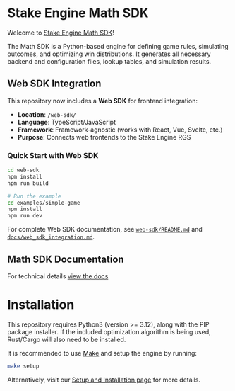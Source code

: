 # Stake Engine Math SDK

Welcome to [Stake Engine Math SDK](https://engine.stake.com/)!

The Math SDK is a Python-based engine for defining game rules, simulating outcomes, and optimizing win distributions. It generates all necessary backend and configuration files, lookup tables, and simulation results.

## Web SDK Integration

This repository now includes a **Web SDK** for frontend integration:

- **Location**: `/web-sdk/`
- **Language**: TypeScript/JavaScript
- **Framework**: Framework-agnostic (works with React, Vue, Svelte, etc.)
- **Purpose**: Connects web frontends to the Stake Engine RGS

### Quick Start with Web SDK

```bash
cd web-sdk
npm install
npm run build

# Run the example
cd examples/simple-game
npm install
npm run dev
```

For complete Web SDK documentation, see [`web-sdk/README.md`](web-sdk/README.md) and [`docs/web_sdk_integration.md`](docs/web_sdk_integration.md).

## Math SDK Documentation
   
For technical details [view the docs](https://stakeengine.github.io/math-sdk/)


# Installation
 
This repository requires Python3 (version >= 3.12), along with the PIP package installer.
If the included optimization algorithm is being used, Rust/Cargo will also need to be installed.

It is recommended to use [Make](https://www.gnu.org/software/make/) and setup the engine by running:
```sh
make setup
```

Alternatively, visit our [Setup and Installation page](https://stakeengine.github.io/math-sdk/math_docs/general_overview/) for more details.

